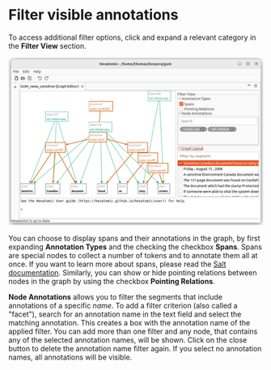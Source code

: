 # Filter visible annotations

To access additional filter options, click and expand a relevant category in the **Filter View** section.

![Screenshot of the graph editor with expanded filter view](filter-view.png)

You can choose to display spans and their annotations in the graph, by first expanding **Annotation Types** and the checking the checkbox **Spans**. 
Spans are special nodes to collect a number of tokens and to annotate them all at once.
If you want to learn more about spans, please read the [Salt documentation](http://corpus-tools.org/salt/#documentation).
Similarly, you can show or hide pointing relations between nodes in the graph by using the checkbox **Pointing Relations**.

**Node Annotations** allows you to filter the segments that include annotations of a specific *name*.
To add a filter criterion (also called a "facet"), search for an annotation name in the text field and select the matching annotation.
This creates a box with the annotation name of the applied filter.
You can add more than one filter and any node, that contains any of the selected annotation names, will be shown.
Click on the close button to delete the annotation name filter again.
If you select no annotation names, all annotations will be visible.
